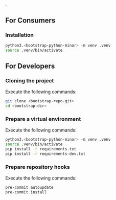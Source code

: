# <bootstrap-title>

<bootstrap-description>.

## For Consumers

### Installation

```bash
python3.<bootstrap-python-minor> -m venv .venv
source .venv/bin/activate
```

## For Developers

### Cloning the project

Execute the following commands:
```bash
git clone <bootstrap-repo-git>
cd <bootstrap-dir>
```

### Prepare a virtual environment

Execute the following commands:
```bash
python3.<bootstrap-python-minor> -m venv .venv
source .venv/bin/activate
pip install -r requirements.txt
pip install -r requirements-dev.txt
```

### Prepare repository hooks

Execute the following commands:
```bash
pre-commit autoupdate
pre-commit install
```
